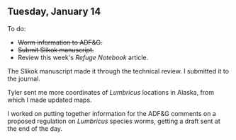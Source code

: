 ## Tuesday, January 14

To do:

* ~~Worm information to ADF&G.~~
* ~~Submit Slikok manuscript.~~
* Review this week's *Refuge Notebook* article.

The Slikok manuscript made it through the technical review. I submitted it to the journal.

Tyler sent me more coordinates of *Lumbricus* locations in Alaska, from which I made updated maps.

I worked on putting together information for the ADF&G comments on a proposed regulation on *Lumbricus* species worms, getting a draft sent at the end of the day.
